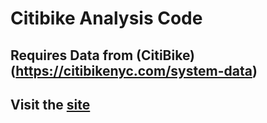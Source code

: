 # Citibike Analysis Code

## Requires Data from (CitiBike)(https://citibikenyc.com/system-data)

## Visit the [site](https://kylegrande.github.io/citi-bike-sharing-analysis/)